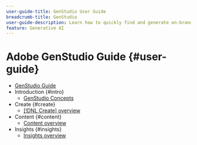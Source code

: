 ```yaml
---
user-guide-title: GenStudio User Guide 
breadcrumb-title: GenStudio
user-guide-description: Learn how to quickly find and generate on-brand assets, create variations, and optimize experiences based on real-time content performance insights.
feature: Generative AI
---
```


# Adobe GenStudio Guide {#user-guide}

+ [GenStudio Guide](home.md)
+ Introduction {#intro}
    + [GenStudio Concepts](concepts.md)
+ Create {#create}
    + [[!DNL Create] overview](create/overview.md)
+ Content {#content}
    + [Content overview](content/overview.md)
+ Insights {#insights}
    + [Insights overview](insights/overview.md)
